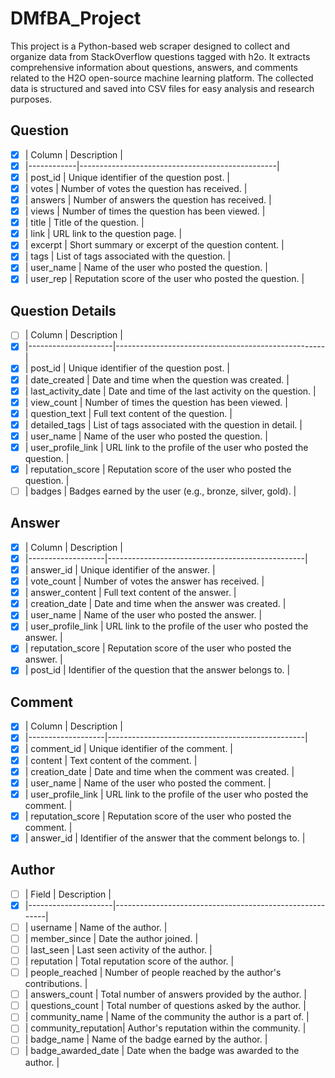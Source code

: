 # DMfBA_Project

This project is a Python-based web scraper designed to collect and organize data from StackOverflow questions tagged with h2o. It extracts comprehensive information about questions, answers, and comments related to the H2O open-source machine learning platform. The collected data is structured and saved into CSV files for easy analysis and research purposes.

## Question

- [x] | Column     | Description                                     |
- [x] |------------|-------------------------------------------------|
- [x] | post_id    | Unique identifier of the question post.         |
- [x] | votes      | Number of votes the question has received.      |
- [x] | answers    | Number of answers the question has received.    |
- [x] | views      | Number of times the question has been viewed.   |
- [x] | title      | Title of the question.                          |
- [x] | link       | URL link to the question page.                  |
- [x] | excerpt    | Short summary or excerpt of the question content. |
- [x] | tags       | List of tags associated with the question.      |
- [x] | user_name  | Name of the user who posted the question.       |
- [x] | user_rep   | Reputation score of the user who posted the question. |

## Question Details

- [ ] | Column              | Description                                        |
- [x] |---------------------|----------------------------------------------------|
- [x] | post_id             | Unique identifier of the question post.            |
- [x] | date_created        | Date and time when the question was created.       |
- [x] | last_activity_date  | Date and time of the last activity on the question. |
- [x] | view_count          | Number of times the question has been viewed.      |
- [x] | question_text       | Full text content of the question.                 |
- [x] | detailed_tags       | List of tags associated with the question in detail. |
- [x] | user_name           | Name of the user who posted the question.          |
- [x] | user_profile_link   | URL link to the profile of the user who posted the question. |
- [x] | reputation_score    | Reputation score of the user who posted the question. |
- [ ] | badges              | Badges earned by the user (e.g., bronze, silver, gold). |

## Answer

- [x] | Column            | Description                                     |
- [x] |-------------------|-------------------------------------------------|
- [x] | answer_id         | Unique identifier of the answer.                |
- [x] | vote_count        | Number of votes the answer has received.        |
- [x] | answer_content    | Full text content of the answer.                |
- [x] | creation_date     | Date and time when the answer was created.      |
- [x] | user_name         | Name of the user who posted the answer.         |
- [x] | user_profile_link | URL link to the profile of the user who posted the answer. |
- [x] | reputation_score  | Reputation score of the user who posted the answer. |
- [x] | post_id           | Identifier of the question that the answer belongs to. |

## Comment

- [x] | Column            | Description                                     |
- [x] |-------------------|-------------------------------------------------|
- [x] | comment_id        | Unique identifier of the comment.               |
- [x] | content           | Text content of the comment.                    |
- [x] | creation_date     | Date and time when the comment was created.     |
- [x] | user_name         | Name of the user who posted the comment.        |
- [x] | user_profile_link | URL link to the profile of the user who posted the comment. |
- [x] | reputation_score  | Reputation score of the user who posted the comment. |
- [x] | answer_id         | Identifier of the answer that the comment belongs to. |

## Author

- [ ] | Field              | Description                                             |
- [x] |---------------------|---------------------------------------------------------|
- [ ] | username           | Name of the author.                                     |
- [ ] | member_since       | Date the author joined.                                 |
- [ ] | last_seen          | Last seen activity of the author.                       |
- [ ] | reputation         | Total reputation score of the author.                   |
- [ ] | people_reached     | Number of people reached by the author's contributions. |
- [ ] | answers_count      | Total number of answers provided by the author.         |
- [ ] | questions_count    | Total number of questions asked by the author.          |
- [ ] | community_name      | Name of the community the author is a part of.          |
- [ ] | community_reputation| Author's reputation within the community.               |
- [ ] | badge_name          | Name of the badge earned by the author.                 |
- [ ] | badge_awarded_date  | Date when the badge was awarded to the author.          |
